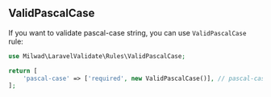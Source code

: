 ## ValidPascalCase

If you want to validate pascal-case string, you can use `ValidPascalCase` rule:

```php
use Milwad\LaravelValidate\Rules\ValidPascalCase;

return [
    'pascal-case' => ['required', new ValidPascalCase()], // pascal-case => MilwadDev
];
```
